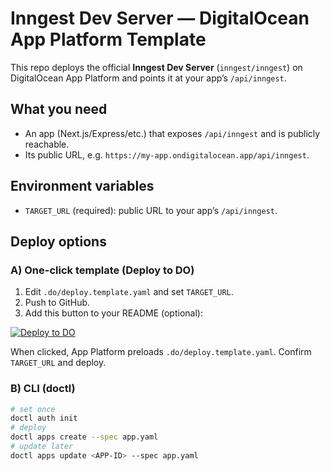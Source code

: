 # Inngest Dev Server — DigitalOcean App Platform Template

This repo deploys the official **Inngest Dev Server** (`inngest/inngest`) on
DigitalOcean App Platform and points it at your app’s `/api/inngest`.

## What you need

- An app (Next.js/Express/etc.) that exposes `/api/inngest` and is publicly reachable.
- Its public URL, e.g. `https://my-app.ondigitalocean.app/api/inngest`.

## Environment variables

- `TARGET_URL` (required): public URL to your app’s `/api/inngest`.

## Deploy options

### A) One-click template (Deploy to DO)
1. Edit `.do/deploy.template.yaml` and set `TARGET_URL`.
2. Push to GitHub.
3. Add this button to your README (optional):

[![Deploy to DO](https://www.deploytodo.com/do-btn-blue.svg)](
https://cloud.digitalocean.com/apps/new?repo=https://github.com/zasghar26/inngest_template/tree/main&spec=.do/deploy.template.yaml
)

When clicked, App Platform preloads `.do/deploy.template.yaml`. Confirm `TARGET_URL` and deploy.

### B) CLI (doctl)

```bash
# set once
doctl auth init
# deploy
doctl apps create --spec app.yaml
# update later
doctl apps update <APP-ID> --spec app.yaml
